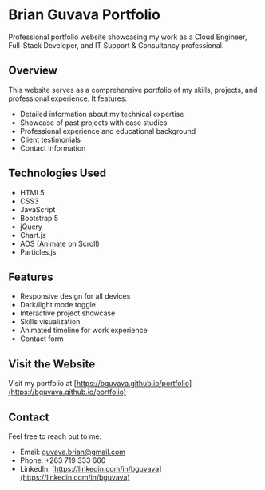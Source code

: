 # Brian Guvava Portfolio

Professional portfolio website showcasing my work as a Cloud Engineer, Full-Stack Developer, and IT Support & Consultancy professional.

## Overview

This website serves as a comprehensive portfolio of my skills, projects, and professional experience. It features:

- Detailed information about my technical expertise
- Showcase of past projects with case studies
- Professional experience and educational background
- Client testimonials
- Contact information

## Technologies Used

- HTML5
- CSS3
- JavaScript
- Bootstrap 5
- jQuery
- Chart.js
- AOS (Animate on Scroll)
- Particles.js

## Features

- Responsive design for all devices
- Dark/light mode toggle
- Interactive project showcase
- Skills visualization
- Animated timeline for work experience
- Contact form

## Visit the Website

Visit my portfolio at [https://bguvava.github.io/portfolio](https://bguvava.github.io/portfolio)

## Contact

Feel free to reach out to me:
- Email: guvava.brian@gmail.com
- Phone: +263 719 333 660
- LinkedIn: [https://linkedin.com/in/bguvava](https://linkedin.com/in/bguvava)
